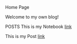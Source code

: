 Home Page

Welcome to my own blog!

POSTS
This is my Notebook
[link](https://github.com/haeryny/hihihi.github.io/blob/edc968f77fe01faf1e5341a21f1a42481957a6fb/_notebooks/2022-08-21-My-First-Notebook.ipynb)

This is my Post
[link](https://github.com/haeryny/hihihi.github.io/blob/edc968f77fe01faf1e5341a21f1a42481957a6fb/_posts/2022-08-21-My-First-Post.md)
